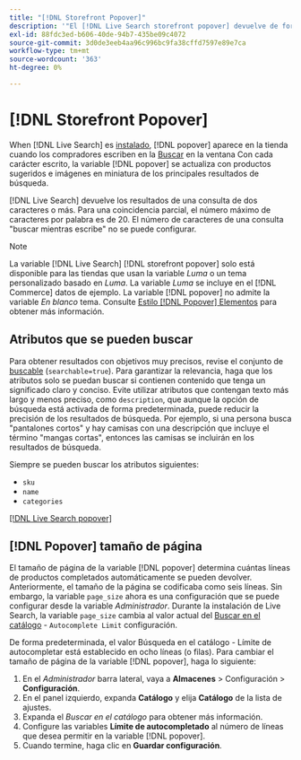 ```yaml
---
title: "[!DNL Storefront Popover]"
description: '"El [!DNL Live Search storefront popover] devuelve de forma dinámica productos sugeridos y miniaturas".'
exl-id: 88fdc3ed-b606-40de-94b7-435be09c4072
source-git-commit: 3d0de3eeb4aa96c996bc9fa38cffd7597e89e7ca
workflow-type: tm+mt
source-wordcount: '363'
ht-degree: 0%

---
```


# [!DNL Storefront Popover]

When [!DNL Live Search] es [instalado](install.md), [!DNL popover] aparece en la tienda cuando los compradores escriben en la [Buscar](https://experienceleague.adobe.com/docs/commerce-admin/catalog/catalog/search/search.html#quick-search) en la ventana Con cada carácter escrito, la variable [!DNL popover] se actualiza con productos sugeridos e imágenes en miniatura de los principales resultados de búsqueda.

[!DNL Live Search] devuelve los resultados de una consulta de dos caracteres o más. Para una coincidencia parcial, el número máximo de caracteres por palabra es de 20. El número de caracteres de una consulta &quot;buscar mientras escribe&quot; no se puede configurar.

>[!NOTE]
>
>La variable [!DNL Live Search] [!DNL storefront popover] solo está disponible para las tiendas que usan la variable *Luma* o un tema personalizado basado en *Luma*. La variable *Luma* se incluye en el [!DNL Commerce] datos de ejemplo. La variable [!DNL popover] no admite la variable *En blanco* tema. Consulte [Estilo [!DNL Popover] Elementos](storefront-popover-styling.md) para obtener más información.

## Atributos que se pueden buscar

Para obtener resultados con objetivos muy precisos, revise el conjunto de [buscable](https://experienceleague.adobe.com/docs/commerce-admin/catalog/product-attributes/product-attributes.html) (`searchable=true`). Para garantizar la relevancia, haga que los atributos solo se puedan buscar si contienen contenido que tenga un significado claro y conciso. Evite utilizar atributos que contengan texto más largo y menos preciso, como `description`, que aunque la opción de búsqueda está activada de forma predeterminada, puede reducir la precisión de los resultados de búsqueda. Por ejemplo, si una persona busca &quot;pantalones cortos&quot; y hay camisas con una descripción que incluye el término &quot;mangas cortas&quot;, entonces las camisas se incluirán en los resultados de búsqueda.

Siempre se pueden buscar los atributos siguientes:

* `sku`
* `name`
* `categories`

[[!DNL Live Search popover]](assets/storefront-search-as-you-type.png)

## [!DNL Popover] tamaño de página

El tamaño de página de la variable [!DNL popover] determina cuántas líneas de productos completados automáticamente se pueden devolver. Anteriormente, el tamaño de la página se codificaba como seis líneas. Sin embargo, la variable `page_size` ahora es una configuración que se puede configurar desde la variable *Administrador*. Durante la instalación de Live Search, la variable `page_size` cambia al valor actual del [Buscar en el catálogo](https://experienceleague.adobe.com/docs/commerce-admin/config/catalog/catalog.html) - `Autocomplete Limit` configuración.

De forma predeterminada, el valor Búsqueda en el catálogo - Límite de autocompletar está establecido en ocho líneas (o filas). Para cambiar el tamaño de página de la variable [!DNL popover], haga lo siguiente:

1. En el *Administrador* barra lateral, vaya a **Almacenes** > Configuración > **Configuración**.
1. En el panel izquierdo, expanda **Catálogo** y elija **Catálogo** de la lista de ajustes.
1. Expanda el *Buscar en el catálogo* para obtener más información.
1. Configure las variables **Límite de autocompletado** al número de líneas que desea permitir en la variable [!DNL popover].
1. Cuando termine, haga clic en **Guardar configuración**.
